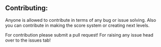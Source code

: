 ## Contributing:
Anyone is allowed to contribute in terms of any bug or issue solving. 
Also you can contribute in making the score system or creating next levels.

For contribution please submit a pull request!
For raising any issue head over to the issues tab!

